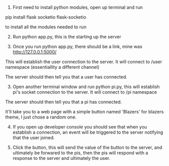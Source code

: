 1. First need to install python modules, open up terminal and run

 pip install flask socketio flask-socketio 

 to install all the modules needed to run

2. Run python app.py, this is the starting up the server

3. Once you run python app.py, there should be a link, mine was
 http://127.0.0.1:5000/

 This will establish the user connection to the server. It will connect to /user namespace (essentiallity a different channel)

 The server should then tell you that a user has connected.

3. Open another terminal window and run python pi.py, this will establish pi's socket connection to the server.
 It will connect to /pi namespace

 The server should then tell you that a pi has connected.

 It'll take you to a web page with a simple button named 'Blazers' for blazers theme, I just chose a random one.

4. If you open up developer console you should see that when you establish a connection, an event
 will be triggered to the server notifying that the user joined. 

5. Click the button, this will send the value of the button to the server,
 and ultimately be forwared to the pis, then the pis will respond with a response
 to the server and ultimately the user.